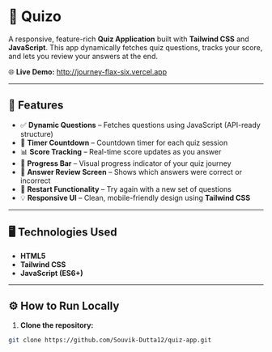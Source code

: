 # 🧠 Quizo

A responsive, feature-rich **Quiz Application** built with **Tailwind CSS** and **JavaScript**. This app dynamically fetches quiz questions, tracks your score, and lets you review your answers at the end.

🌐 **Live Demo:** [http://journey-flax-six.vercel.app
](http://journey-flax-six.vercel.app) <!-- Replace with your actual Vercel link -->

---

## 🚀 Features

- ✅ **Dynamic Questions** – Fetches questions using JavaScript (API-ready structure)
- 🧭 **Timer Countdown** – Countdown timer for each quiz session
- 📊 **Score Tracking** – Real-time score updates as you answer
- 🧮 **Progress Bar** – Visual progress indicator of your quiz journey
- 🧾 **Answer Review Screen** – Shows which answers were correct or incorrect
- 🔁 **Restart Functionality** – Try again with a new set of questions
- 💡 **Responsive UI** – Clean, mobile-friendly design using **Tailwind CSS**

---

## 🖥️ Technologies Used

- **HTML5**
- **Tailwind CSS**
- **JavaScript (ES6+)**

---

## ⚙️ How to Run Locally

1. **Clone the repository:**

```bash
git clone https://github.com/Souvik-Dutta12/quiz-app.git
